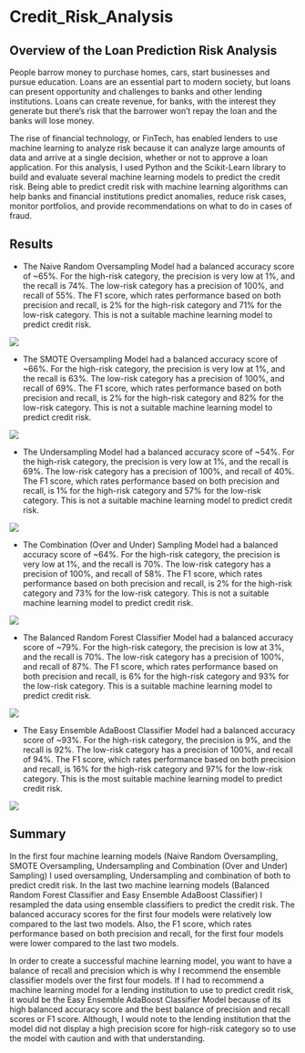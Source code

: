 # Credit_Risk_Analysis

## Overview of the Loan Prediction Risk Analysis

People barrow money to purchase homes, cars, start businesses and pursue education.  Loans are an essential part to modern society, but loans can present opportunity and challenges to banks and other lending institutions.  Loans can create revenue, for banks, with the interest they generate but there’s risk that the barrower won’t repay the loan and the banks will lose money.  

The rise of financial technology, or FinTech, has enabled lenders to use machine learning to analyze risk because it can analyze large amounts of data and arrive at a single decision, whether or not to approve a loan application.  For this analysis, I used Python and the Scikit-Learn library to build and evaluate several machine learning models to predict the credit risk.  Being able to predict credit risk with machine learning algorithms can help banks and financial institutions predict anomalies, reduce risk cases, monitor portfolios, and provide recommendations on what to do in cases of fraud.

## Results

-	The Naive Random Oversampling Model had a balanced accuracy score of ~65%.  For the high-risk category, the precision is very low at 1%, and the recall is 74%.  The low-risk category has a precision of 100%, and recall of 55%. The F1 score, which rates performance based on both precision and recall, is 2% for the high-risk category and 71% for the low-risk category.  This is not a suitable machine learning model to predict credit risk.

![](Images/Naive_Random_Oversampling.png)

-	The SMOTE Oversampling Model had a balanced accuracy score of ~66%.  For the high-risk category, the precision is very low at 1%, and the recall is 63%.  The low-risk category has a precision of 100%, and recall of 69%. The F1 score, which rates performance based on both precision and recall, is 2% for the high-risk category and 82% for the low-risk category.  This is not a suitable machine learning model to predict credit risk.

![](Images/SMOTE_Oversampling.png)

-	The Undersampling Model had a balanced accuracy score of ~54%.  For the high-risk category, the precision is very low at 1%, and the recall is 69%.  The low-risk category has a precision of 100%, and recall of 40%. The F1 score, which rates performance based on both precision and recall, is 1% for the high-risk category and 57% for the low-risk category.  This is not a suitable machine learning model to predict credit risk.

![](Images/Undersampling.png)

-	The Combination (Over and Under) Sampling Model had a balanced accuracy score of ~64%.  For the high-risk category, the precision is very low at 1%, and the recall is 70%.  The low-risk category has a precision of 100%, and recall of 58%. The F1 score, which rates performance based on both precision and recall, is 2% for the high-risk category and 73% for the low-risk category.  This is not a suitable machine learning model to predict credit risk.

![](Images/Combination_Over_and_Under_Sampling.png)

-	The Balanced Random Forest Classifier Model had a balanced accuracy score of ~79%.  For the high-risk category, the precision is low at 3%, and the recall is 70%.  The low-risk category has a precision of 100%, and recall of 87%. The F1 score, which rates performance based on both precision and recall, is 6% for the high-risk category and 93% for the low-risk category.  This is a suitable machine learning model to predict credit risk.

![](Images/Balanced_Random_Forest_Classifier.png)

-	The Easy Ensemble AdaBoost Classifier Model had a balanced accuracy score of ~93%.  For the high-risk category, the precision is 9%, and the recall is 92%.  The low-risk category has a precision of 100%, and recall of 94%. The F1 score, which rates performance based on both precision and recall, is 16% for the high-risk category and 97% for the low-risk category.  This is the most suitable machine learning model to predict credit risk.

![](Images/Easy_Ensemble_AdaBoost_Classifier.png)

## Summary

In the first four machine learning models (Naive Random Oversampling, SMOTE Oversampling, Undersampling and Combination (Over and Under) Sampling) I used oversampling, Undersampling and combination of both to predict credit risk.  In the last two machine learning models (Balanced Random Forest Classifier and Easy Ensemble AdaBoost Classifier) I resampled the data using ensemble classifiers to predict the credit risk.  The balanced accuracy scores for the first four models were relatively low compared to the last two models.  Also, the F1 score, which rates performance based on both precision and recall, for the first four models were lower compared to the last two models.

In order to create a successful machine learning model, you want to have a balance of recall and precision which is why I recommend the ensemble classifier models over the first four models.  If I had to recommend a machine learning model for a lending institution to use to predict credit risk, it would be the Easy Ensemble AdaBoost Classifier Model because of its high balanced accuracy score and the best balance of precision and recall scores or F1 score.  Although, I would note to the lending institution that the model did not display a high precision score for high-risk category so to use the model with caution and with that understanding.
